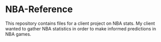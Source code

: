# NBA-Reference
This repository contains files for a client project on NBA stats. My client wanted to gather NBA statistics in order to make informed predictions in NBA games. 
